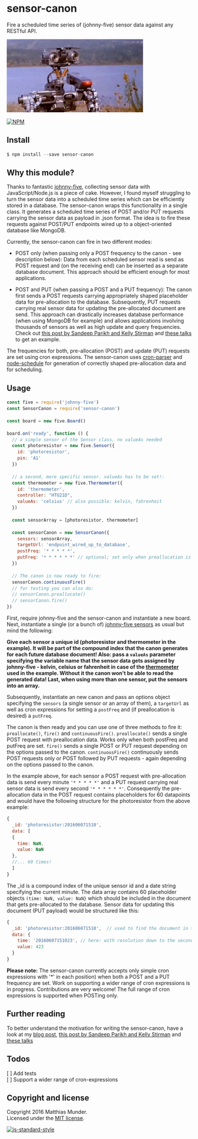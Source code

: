 # sensor-canon

Fire a scheduled time series of (johnny-five) sensor data against any RESTful API.

![johnny-fire](/img/sensor-canon.gif)

[![NPM](https://nodei.co/npm/sensor-canon.png?downloads=true&downloadRank=true&stars=true)](https://nodei.co/npm/sensor-canon/)


## Install

```js
$ npm install --save sensor-canon
```


## Why this module?

Thanks to fantastic [johnny-five](http://johnny-five.io), collecting sensor data with JavaScript/Node.js is a piece of cake. However, I found myself struggling to turn the sensor data into a scheduled time series which can be efficiently stored in a database. The sensor-canon wraps this functionality in a single class. It generates a scheduled time series of POST and/or PUT requests carrying the sensor data as payload in .json format. The idea is to fire these requests against POST/PUT endpoints wired up to a object-oriented database like MongoDB.

Currently, the sensor-canon can fire in two different modes:

- POST only (when passing only a POST frequency to the canon - see description below): Data from each scheduled sensor read is send as POST request and (on the receiving end) can be  inserted as a separate database document. This approach should be efficient enough for most applications.

- POST and PUT (when passing a POST and a PUT frequency): The canon first sends a POST requests carrying appropriately shaped placeholder data for pre-allocation to the database. Subsequently, PUT requests carrying real sensor data for updating the pre-allocated document are send. This approach can drastically increases database performance (when using MongoDB for example) and allows applications involving thousands of sensors as well as high update and query frequencies. Check out [this post by Sandeep Parikh and Kelly Stirman](http://blog.mongodb.org/post/65517193370/schema-design-for-time-series-data-in-mongodb) and [these talks](https://www.mongodb.com/presentations/mongodb-time-series-data-part-1-setting-stage-sensor-management) to get an example.

The frequencies for both, pre-allocation (POST) and update (PUT) requests are set using cron expressions. The sensor-canon uses [cron-parser](https://github.com/harrisiirak/cron-parser) and [node-schedule](https://github.com/node-schedule/node-schedule) for generation of correctly shaped pre-allocation data and for scheduling.


## Usage

```js
const five = require('johnny-five')
const SensorCanon = require('sensor-canon')

const board = new five.Board()

board.on('ready', function () {
  // a simple sensor of the Sensor class, no valueAs needed
  const photoresistor = new five.Sensor({
    id: 'photoresistor',
    pin: 'A1'
  })

  // a second, more specific sensor. valueAs has to be set!:
  const thermometer = new five.Thermometer({
    id: 'thermometer',
    controller: "HTU21D",
    valueAs: 'celsius' // also possible: kelvin, fahrenheit
  })

  const sensorArray = [photoresistor, thermometer]

  const sensorCanon = new SensorCanon({
    sensors: sensorArray,
    targetUrl: 'endpoint_wired_up_to_database',
    postFreq: '* * * * *',
    putFreq: '* * * * * *' // optional; set only when preallocation is desired
  })

  // The canon is now ready to fire:
  sensorCanon.continuousFire()
  // for testing you can also do:
  // sensorCanon.preallocate()
  // sensorCanon.fire()
})
```

First, require johnny-five and the sensor-canon and instantiate a new board. Next, instantiate a single (or a bunch of) [johnny-five sensors](http://johnny-five.io/api/sensor/) as usual but mind the following:

__Give each sensor a unique id (photoresistor and thermometer in the example). It will be part of the compound index that the canon generates for each future database document! Also: pass a `valueAs` parameter specifying the variable name that the sensor data gets assigned by johnny-five - kelvin, celsius or fahrenheit in case of the [thermometer](http://johnny-five.io/examples/temperature-htu21d/) used in the example. Without it the canon won't be able to read the generated data! Last, when using more than one sensor, put the sensors into an array.__

Subsequently, instantiate an new canon and pass an options object specifying the `sensors` (a single sensor or an array of them), a `targetUrl` as well as cron expressions for setting a `postFreq` and (if preallocation is desired) a `putFreq`.

The canon is then ready and you can use one of three methods to fire it: `preallocate()`, `fire()` and `continuousFire()`. `preallocate()` sends a single POST request with preallocation data. Works only when both postFreq and putFreq are set. `fire()` sends a single POST or PUT request depending on the options passed to the canon. `continuousFire()` continuously sends POST requests only or POST followed by PUT requests - again depending on the options passed to the canon.

In the example above, for each sensor a POST request with pre-allocation data is send every minute `'* * * * *'` and a PUT request carrying real sensor data is send every second `'* * * * * *'`. Consequently the pre-allocation data in the POST request contains placeholders for 60 datapoints and would have the following structure for the photoresistor from the above example:

```js
{
  _id: 'photoresistor:201606071510',  
  data: [
  {
    time: NaN,
    value: NaN
  },
  //... 60 times!
  ]
}
```

The \_id is a compound index of the unique sensor id and a date string specifying the current minute. The data array contains 60 placeholder objects `(time: NaN, value: NaN}` which should be included in the document that gets pre-allocated to the database. Sensor data for updating this document (PUT payload) would be structured like this:

```js
{
  _id: 'photoresistor:201606071510',  // used to find the document in the db!
  data: {
    time: '20160607151023', // here: with resolution down to the second
    value: 423
  }
}
```

__Please note:__ The sensor-canon currently accepts only simple cron expressions with '\*' in each position) when both a POST and a PUT frequency are set. Work on supporting a wider range of cron expressions is in progress. Contributions are very welcome! The full range of cron expressions is supported when POSTing only.


## Further reading

To better understand the motivation for writing the sensor-canon, have a look at my [blog post](http://blog.mongodb.org/post/65517193370/schema-design-for-time-series-data-in-mongodb), [this post by Sandeep Parikh and Kelly Stirman](http://blog.mongodb.org/post/65517193370/schema-design-for-time-series-data-in-mongodb) and [these talks](https://www.mongodb.com/presentations/mongodb-time-series-data-part-1-setting-stage-sensor-management)

## Todos

[ ] Add tests  
[ ] Support a wider range of cron-expressions

## Copyright and license

Copyright 2016 Matthias Munder.  
Licensed under the [MIT license](./LICENSE).


[![js-standard-style](https://cdn.rawgit.com/feross/standard/master/badge.svg)](https://github.com/feross/standard)
